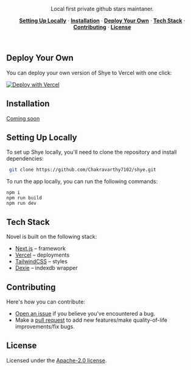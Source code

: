 <p align="center">
  Local first private github stars maintaner.
</p>

<p align="center">
  <a href="#setting-up-locally"><strong>Setting Up Locally</strong></a> ·
  <a href="#installation"><strong>Installation</strong></a> ·
  <a href="#deploy-your-own"><strong>Deploy Your Own</strong></a> ·
  <a href="#tech-stack"><strong>Tech Stack</strong></a> ·
  <a href="#contributing"><strong>Contributing</strong></a> ·
  <a href="#license"><strong>License</strong></a>
</p>
<br/>


## Deploy Your Own

You can deploy your own version of Shye to Vercel with one click:

[![Deploy with Vercel](https://vercel.com/button)](todo)

## Installation

[Coming soon](https://github.com/Chakravarthy7102/use-shye-app)

## Setting Up Locally

To set up Shye locally, you'll need to clone the repository and install dependencies:

```bash
 git clone https://github.com/Chakravarthy7102/shye.git
```

To run the app locally, you can run the following commands:

```
npm i
npm run build
npm run dev
```

## Tech Stack

Novel is built on the following stack:

- [Next.js](https://nextjs.org/) – framework
- [Vercel](https://vercel.com) – deployments
- [TailwindCSS](https://tailwindcss.com/) – styles
- [Dexie](https://dexie.org/) – indexdb wrapper

## Contributing

Here's how you can contribute:

- [Open an issue](https://github.com/Chakravarthy7102/shye/issues) if you believe you've encountered a bug.
- Make a [pull request](https://github.com/Chakravarthy7102/shye/oull) to add new features/make quality-of-life improvements/fix bugs.

## License

Licensed under the [Apache-2.0 license](https://github.com/Chakravarthy7102/shye/blob/main/LICENSE.md).
